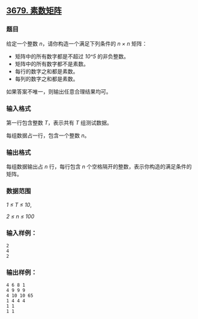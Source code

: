 ## [3679. 素数矩阵](https://www.acwing.com/problem/content/3682/)

### 题目

给定一个整数 *n*，请你构造一个满足下列条件的 *n × n* 矩阵：

- 矩阵中的所有数字都是不超过 *10^5* 的非负整数。
- 矩阵中的所有数字都不是素数。
- 每行的数字之和都是素数。
- 每列的数字之和都是素数。

如果答案不唯一，则输出任意合理结果均可。

### 输入格式

第一行包含整数 *T*，表示共有 *T* 组测试数据。

每组数据占一行，包含一个整数 *n*。

### 输出格式

每组数据输出占 *n* 行，每行包含 *n* 个空格隔开的整数，表示你构造的满足条件的矩阵。

### 数据范围

*1 ≤ T ≤ 10*,

*2 ≤ n ≤ 100*

### 输入样例：

```
2
4
2
```

### 输出样例：

```
4 6 8 1
4 9 9 9
4 10 10 65
1 4 4 4
1 1
1 1
```
